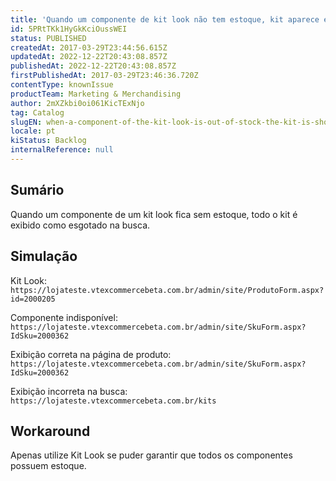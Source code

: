 ```yaml
---
title: 'Quando um componente de kit look não tem estoque, kit aparece esgotado na busca'
id: 5PRtTKk1HyGkKciOussWEI
status: PUBLISHED
createdAt: 2017-03-29T23:44:56.615Z
updatedAt: 2022-12-22T20:43:08.857Z
publishedAt: 2022-12-22T20:43:08.857Z
firstPublishedAt: 2017-03-29T23:46:36.720Z
contentType: knownIssue
productTeam: Marketing & Merchandising
author: 2mXZkbi0oi061KicTExNjo
tag: Catalog
slugEN: when-a-component-of-the-kit-look-is-out-of-stock-the-kit-is-shown-as-sold-out-on-searching
locale: pt
kiStatus: Backlog
internalReference: null
---
```


## Sumário

Quando um componente de um kit look fica sem estoque, todo o kit é exibido como esgotado na busca.

## Simulação

<!--- Conta original era automacaoqa, removemos por conta de EDU-2582 --->

Kit Look: `https://lojateste.vtexcommercebeta.com.br/admin/site/ProdutoForm.aspx?id=2000205`

Componente indisponível: `https://lojateste.vtexcommercebeta.com.br/admin/site/SkuForm.aspx?IdSku=2000362`

Exibição correta na página de produto: `https://lojateste.vtexcommercebeta.com.br/admin/site/SkuForm.aspx?IdSku=2000362`

Exibição incorreta na busca: `https://lojateste.vtexcommercebeta.com.br/kits`

## Workaround

Apenas utilize Kit Look se puder garantir que todos os componentes possuem estoque.

